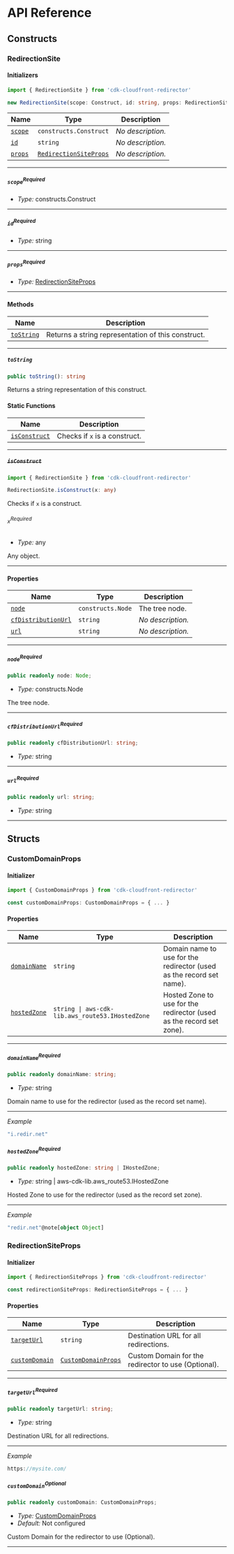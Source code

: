 # API Reference <a name="API Reference" id="api-reference"></a>

## Constructs <a name="Constructs" id="Constructs"></a>

### RedirectionSite <a name="RedirectionSite" id="cdk-cloudfront-redirector.RedirectionSite"></a>

#### Initializers <a name="Initializers" id="cdk-cloudfront-redirector.RedirectionSite.Initializer"></a>

```typescript
import { RedirectionSite } from 'cdk-cloudfront-redirector'

new RedirectionSite(scope: Construct, id: string, props: RedirectionSiteProps)
```

| **Name** | **Type** | **Description** |
| --- | --- | --- |
| <code><a href="#cdk-cloudfront-redirector.RedirectionSite.Initializer.parameter.scope">scope</a></code> | <code>constructs.Construct</code> | *No description.* |
| <code><a href="#cdk-cloudfront-redirector.RedirectionSite.Initializer.parameter.id">id</a></code> | <code>string</code> | *No description.* |
| <code><a href="#cdk-cloudfront-redirector.RedirectionSite.Initializer.parameter.props">props</a></code> | <code><a href="#cdk-cloudfront-redirector.RedirectionSiteProps">RedirectionSiteProps</a></code> | *No description.* |

---

##### `scope`<sup>Required</sup> <a name="scope" id="cdk-cloudfront-redirector.RedirectionSite.Initializer.parameter.scope"></a>

- *Type:* constructs.Construct

---

##### `id`<sup>Required</sup> <a name="id" id="cdk-cloudfront-redirector.RedirectionSite.Initializer.parameter.id"></a>

- *Type:* string

---

##### `props`<sup>Required</sup> <a name="props" id="cdk-cloudfront-redirector.RedirectionSite.Initializer.parameter.props"></a>

- *Type:* <a href="#cdk-cloudfront-redirector.RedirectionSiteProps">RedirectionSiteProps</a>

---

#### Methods <a name="Methods" id="Methods"></a>

| **Name** | **Description** |
| --- | --- |
| <code><a href="#cdk-cloudfront-redirector.RedirectionSite.toString">toString</a></code> | Returns a string representation of this construct. |

---

##### `toString` <a name="toString" id="cdk-cloudfront-redirector.RedirectionSite.toString"></a>

```typescript
public toString(): string
```

Returns a string representation of this construct.

#### Static Functions <a name="Static Functions" id="Static Functions"></a>

| **Name** | **Description** |
| --- | --- |
| <code><a href="#cdk-cloudfront-redirector.RedirectionSite.isConstruct">isConstruct</a></code> | Checks if `x` is a construct. |

---

##### ~~`isConstruct`~~ <a name="isConstruct" id="cdk-cloudfront-redirector.RedirectionSite.isConstruct"></a>

```typescript
import { RedirectionSite } from 'cdk-cloudfront-redirector'

RedirectionSite.isConstruct(x: any)
```

Checks if `x` is a construct.

###### `x`<sup>Required</sup> <a name="x" id="cdk-cloudfront-redirector.RedirectionSite.isConstruct.parameter.x"></a>

- *Type:* any

Any object.

---

#### Properties <a name="Properties" id="Properties"></a>

| **Name** | **Type** | **Description** |
| --- | --- | --- |
| <code><a href="#cdk-cloudfront-redirector.RedirectionSite.property.node">node</a></code> | <code>constructs.Node</code> | The tree node. |
| <code><a href="#cdk-cloudfront-redirector.RedirectionSite.property.cfDistributionUrl">cfDistributionUrl</a></code> | <code>string</code> | *No description.* |
| <code><a href="#cdk-cloudfront-redirector.RedirectionSite.property.url">url</a></code> | <code>string</code> | *No description.* |

---

##### `node`<sup>Required</sup> <a name="node" id="cdk-cloudfront-redirector.RedirectionSite.property.node"></a>

```typescript
public readonly node: Node;
```

- *Type:* constructs.Node

The tree node.

---

##### `cfDistributionUrl`<sup>Required</sup> <a name="cfDistributionUrl" id="cdk-cloudfront-redirector.RedirectionSite.property.cfDistributionUrl"></a>

```typescript
public readonly cfDistributionUrl: string;
```

- *Type:* string

---

##### `url`<sup>Required</sup> <a name="url" id="cdk-cloudfront-redirector.RedirectionSite.property.url"></a>

```typescript
public readonly url: string;
```

- *Type:* string

---


## Structs <a name="Structs" id="Structs"></a>

### CustomDomainProps <a name="CustomDomainProps" id="cdk-cloudfront-redirector.CustomDomainProps"></a>

#### Initializer <a name="Initializer" id="cdk-cloudfront-redirector.CustomDomainProps.Initializer"></a>

```typescript
import { CustomDomainProps } from 'cdk-cloudfront-redirector'

const customDomainProps: CustomDomainProps = { ... }
```

#### Properties <a name="Properties" id="Properties"></a>

| **Name** | **Type** | **Description** |
| --- | --- | --- |
| <code><a href="#cdk-cloudfront-redirector.CustomDomainProps.property.domainName">domainName</a></code> | <code>string</code> | Domain name to use for the redirector (used as the record set name). |
| <code><a href="#cdk-cloudfront-redirector.CustomDomainProps.property.hostedZone">hostedZone</a></code> | <code>string \| aws-cdk-lib.aws_route53.IHostedZone</code> | Hosted Zone to use for the redirector (used as the record set zone). |

---

##### `domainName`<sup>Required</sup> <a name="domainName" id="cdk-cloudfront-redirector.CustomDomainProps.property.domainName"></a>

```typescript
public readonly domainName: string;
```

- *Type:* string

Domain name to use for the redirector (used as the record set name).

---

*Example*

```typescript
"i.redir.net"
```


##### `hostedZone`<sup>Required</sup> <a name="hostedZone" id="cdk-cloudfront-redirector.CustomDomainProps.property.hostedZone"></a>

```typescript
public readonly hostedZone: string | IHostedZone;
```

- *Type:* string | aws-cdk-lib.aws_route53.IHostedZone

Hosted Zone to use for the redirector (used as the record set zone).

---

*Example*

```typescript
"redir.net"@note[object Object]
```


### RedirectionSiteProps <a name="RedirectionSiteProps" id="cdk-cloudfront-redirector.RedirectionSiteProps"></a>

#### Initializer <a name="Initializer" id="cdk-cloudfront-redirector.RedirectionSiteProps.Initializer"></a>

```typescript
import { RedirectionSiteProps } from 'cdk-cloudfront-redirector'

const redirectionSiteProps: RedirectionSiteProps = { ... }
```

#### Properties <a name="Properties" id="Properties"></a>

| **Name** | **Type** | **Description** |
| --- | --- | --- |
| <code><a href="#cdk-cloudfront-redirector.RedirectionSiteProps.property.targetUrl">targetUrl</a></code> | <code>string</code> | Destination URL for all redirections. |
| <code><a href="#cdk-cloudfront-redirector.RedirectionSiteProps.property.customDomain">customDomain</a></code> | <code><a href="#cdk-cloudfront-redirector.CustomDomainProps">CustomDomainProps</a></code> | Custom Domain for the redirector to use (Optional). |

---

##### `targetUrl`<sup>Required</sup> <a name="targetUrl" id="cdk-cloudfront-redirector.RedirectionSiteProps.property.targetUrl"></a>

```typescript
public readonly targetUrl: string;
```

- *Type:* string

Destination URL for all redirections.

---

*Example*

```typescript
https://mysite.com/
```


##### `customDomain`<sup>Optional</sup> <a name="customDomain" id="cdk-cloudfront-redirector.RedirectionSiteProps.property.customDomain"></a>

```typescript
public readonly customDomain: CustomDomainProps;
```

- *Type:* <a href="#cdk-cloudfront-redirector.CustomDomainProps">CustomDomainProps</a>
- *Default:* Not configured

Custom Domain for the redirector to use (Optional).

---



